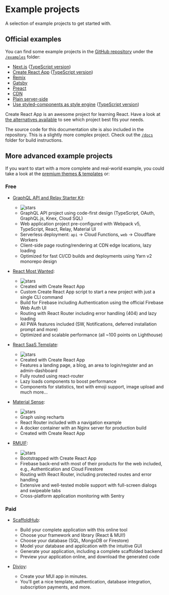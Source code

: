 # Example projects

<p class="description">A selection of example projects to get started with.</p>

## Official examples

You can find some example projects in the [GitHub repository](https://github.com/mui-org/material-ui) under the [`/examples`](https://github.com/mui-org/material-ui/tree/master/examples) folder:

<!-- #default-branch-switch -->

- [Next.js](https://github.com/mui-org/material-ui/tree/master/examples/nextjs) ([TypeScript version](https://github.com/mui-org/material-ui/tree/master/examples/nextjs-with-typescript))
- [Create React App](https://github.com/mui-org/material-ui/tree/master/examples/create-react-app) ([TypeScript version](https://github.com/mui-org/material-ui/tree/master/examples/create-react-app-with-typescript))
- [Remix](https://github.com/mui-org/material-ui/tree/master/examples/remix-with-typescript)
- [Gatsby](https://github.com/mui-org/material-ui/tree/master/examples/gatsby)
- [Preact](https://github.com/mui-org/material-ui/tree/master/examples/preact)
- [CDN](https://github.com/mui-org/material-ui/tree/master/examples/cdn)
- [Plain server-side](https://github.com/mui-org/material-ui/tree/master/examples/ssr)
- [Use styled-components as style engine](https://github.com/mui-org/material-ui/tree/master/examples/create-react-app-with-styled-components) ([TypeScript version](https://github.com/mui-org/material-ui/tree/master/examples/create-react-app-with-styled-components-typescript))

Create React App is an awesome project for learning React.
Have a look at [the alternatives available](https://github.com/facebook/create-react-app/blob/master/README.md#popular-alternatives) to see which project best fits your needs.

The source code for this documentation site is also included in the repository.
This is a slightly more complex project.
Check out the [`/docs`](https://github.com/mui-org/material-ui/tree/master/docs) folder for
build instructions.

## More advanced example projects

If you want to start with a more complete and real-world example, you could take a look at the [premium themes & templates](https://material-ui.com/store/?utm_source=docs&utm_medium=referral&utm_campaign=example-projects-store) or:

### Free

- [GraphQL API and Relay Starter Kit](https://github.com/kriasoft/graphql-starter):

  - ![stars](https://img.shields.io/github/stars/kriasoft/graphql-starter.svg?style=social&label=Star)
  - GraphQL API project using code-first design (TypeScript, OAuth, GraphQL.js, Knex, Cloud SQL)
  - Web application project pre-configured with Webpack v5, TypeScript, React, Relay, Material UI
  - Serverless deployment: `api` -> Cloud Functions, `web` -> Cloudflare Workers
  - Client-side page routing/rendering at CDN edge locations, lazy loading
  - Optimized for fast CI/CD builds and deployments using Yarn v2 monorepo design

- [React Most Wanted](https://github.com/TarikHuber/react-most-wanted):

  - ![stars](https://img.shields.io/github/stars/TarikHuber/react-most-wanted.svg?style=social&label=Star)
  - Created with Create React App
  - Custom Create React App script to start a new project with just a single CLI command
  - Build for Firebase including Authentication using the official Firebase Web Auth UI
  - Routing with React Router including error handling (404) and lazy loading
  - All PWA features included (SW, Notifications, deferred installation prompt and more)
  - Optimized and scalable performance (all ~100 points on Lighthouse)

- [React SaaS Template](https://github.com/dunky11/react-saas-template):

  - ![stars](https://img.shields.io/github/stars/dunky11/react-saas-template.svg?style=social&label=Star)
  - Created with Create React App
  - Features a landing page, a blog, an area to login/register and an admin-dashboard
  - Fully routed using react-router
  - Lazy loads components to boost performance
  - Components for statistics, text with emoji support, image upload and much more...

- [Material Sense](https://github.com/alexanmtz/material-sense):

  - ![stars](https://img.shields.io/github/stars/alexanmtz/material-sense.svg?style=social&label=Star)
  - Graph using recharts
  - React Router included with a navigation example
  - A docker container with an Nginx server for production build
  - Created with Create React App

- [RMUIF](https://github.com/rmuif/web):

  - ![stars](https://img.shields.io/github/stars/rmuif/web.svg?style=social&label=Star)
  - Bootstrapped with Create React App
  - Firebase back-end with most of their products for the web included, e.g., Authentication and Cloud Firestore
  - Routing with React Router, including protected routes and error handling
  - Extensive and well-tested mobile support with full-screen dialogs and swipeable tabs
  - Cross-platform application monitoring with Sentry

### Paid

- [ScaffoldHub](https://scaffoldhub.io/?partner=1):

  - Build your complete application with this online tool
  - Choose your framework and library (React & MUI!)
  - Choose your database (SQL, MongoDB or Firestore)
  - Model your database and application with the intuitive GUI
  - Generate your application, including a complete scaffolded backend
  - Preview your application online, and download the generated code

- [Divjoy](https://divjoy.com?via=material-ui):

  - Create your MUI app in minutes.
  - You'll get a nice template, authentication, database integration, subscription payments, and more.
